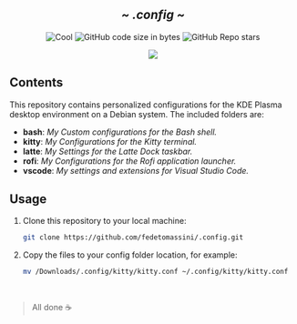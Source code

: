 <div align="center">
  <h2><em>~ .config ~</em></h2>
</div>

<div align="center">

![Cool](https://img.shields.io/badge/Cool-Affirmative-da696f?style=for-the-badge&labelColor=111418)
![GitHub code size in bytes](https://img.shields.io/github/languages/code-size/fedetomassini/.config?color=e1b56a&style=for-the-badge&labelColor=111418)
![GitHub Repo stars](https://img.shields.io/github/stars/fedetomassini/.config?color=74be88&style=for-the-badge&labelColor=111418)

</div>

<p align="center">
    <img src='https://raw.githubusercontent.com/fedetomassini/.config/main/assets/image.png'>
</p>

## Contents

This repository contains personalized configurations for the KDE Plasma desktop environment on a Debian system. The included folders are:

- **bash**: *My Custom configurations for the Bash shell.*
- **kitty**: *My Configurations for the Kitty terminal.*
- **latte**: *My Settings for the Latte Dock taskbar.*
- **rofi**: *My Configurations for the Rofi application launcher.*
- **vscode**: *My settings and extensions for Visual Studio Code.*

## Usage

1. Clone this repository to your local machine:

   ```bash
   git clone https://github.com/fedetomassini/.config.git
   ```

2. Copy the files to your config folder location, for example:

   ```bash
   mv /Downloads/.config/kitty/kitty.conf ~/.config/kitty/kitty.conf
   ```

&nbsp;

> All done :coffee: